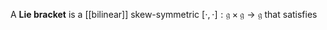 A **Lie bracket** is a [[bilinear]] skew-symmetric $[\cdot,\cdot]: \mathfrak{g \times g \to g}$ that satisfies

$$
\label{hi}
$$